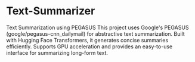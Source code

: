# Text-Summarizer
 Text Summarization using PEGASUS This project uses Google's PEGASUS (google/pegasus-cnn_dailymail) for abstractive text summarization. Built with Hugging Face Transformers, it generates concise summaries efficiently. Supports GPU acceleration and provides an easy-to-use interface for summarizing long-form text.
